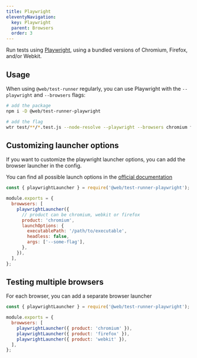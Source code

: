 ```yaml
---
title: Playwright
eleventyNavigation:
  key: Playwright
  parent: Browsers
  order: 3
---
```


Run tests using [Playwright](https://www.npmjs.com/package/playwright), using a bundled versions of Chromium, Firefox, and/or Webkit.

## Usage

When using `@web/test-runner` regularly, you can use Playwright with the `--playwright` and `--browsers` flags:

```bash
# add the package
npm i -D @web/test-runner-playwright

# add the flag
wtr test/**/*.test.js --node-resolve --playwright --browsers chromium firefox webkit
```

## Customizing launcher options

If you want to customize the playwright launcher options, you can add the browser launcher in the config.

You can find all possible launch options in the [official documentation](https://github.com/microsoft/playwright/blob/master/docs/api.md#browsertypelaunchoptions)

```js
const { playwrightLauncher } = require('@web/test-runner-playwright');

module.exports = {
  browwsers: [
    playwrightLauncher({
      // product can be chromium, webkit or firefox
      product: 'chromium',
      launchOptions: {
        executablePath: '/path/to/executable',
        headless: false,
        args: ['--some-flag'],
      },
    }),
  ],
};
```

## Testing multiple browsers

For each browser, you can add a separate browser launcher

```js
const { playwrightLauncher } = require('@web/test-runner-playwright');

module.exports = {
  browwsers: [
    playwrightLauncher({ product: 'chromium' }),
    playwrightLauncher({ product: 'firefox' }),
    playwrightLauncher({ product: 'webkit' }),
  ],
};
```
